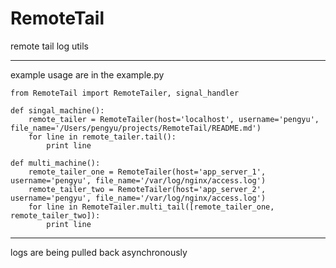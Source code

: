 # RemoteTail

remote tail log utils

---

example usage are in the example.py

```
from RemoteTail import RemoteTailer, signal_handler
    
def singal_machine():
    remote_tailer = RemoteTailer(host='localhost', username='pengyu', file_name='/Users/pengyu/projects/RemoteTail/README.md')
    for line in remote_tailer.tail():
        print line

def multi_machine():
    remote_tailer_one = RemoteTailer(host='app_server_1', username='pengyu', file_name='/var/log/nginx/access.log')
    remote_tailer_two = RemoteTailer(host='app_server_2', username='pengyu', file_name='/var/log/nginx/access.log')
    for line in RemoteTailer.multi_tail([remote_tailer_one, remote_tailer_two]):
        print line

```

----

logs are being pulled back asynchronously

